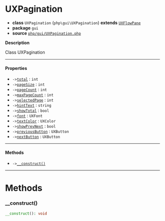 # UXPagination

- **class** `UXPagination` (`php\gui\UXPagination`) **extends** [`UXFlowPane`](https://github.com/jphp-compiler/jphp/blob/master/exts/jphp-gui-ext/api-docs/classes/php/gui/layout/UXFlowPane.md)
- **package** `gui`
- **source** [`php/gui/UXPagination.php`](./src/main/resources/JPHP-INF/sdk/php/gui/UXPagination.php)

**Description**

Class UXPagination

---

#### Properties

- `->`[`total`](#prop-total) : `int`
- `->`[`pageSize`](#prop-pagesize) : `int`
- `->`[`pageCount`](#prop-pagecount) : `int`
- `->`[`maxPageCount`](#prop-maxpagecount) : `int`
- `->`[`selectedPage`](#prop-selectedpage) : `int`
- `->`[`hintText`](#prop-hinttext) : `string`
- `->`[`showTotal`](#prop-showtotal) : `bool`
- `->`[`font`](#prop-font) : `UXFont`
- `->`[`textColor`](#prop-textcolor) : `UXColor`
- `->`[`showPrevNext`](#prop-showprevnext) : `bool`
- `->`[`previousButton`](#prop-previousbutton) : `UXButton`
- `->`[`nextButton`](#prop-nextbutton) : `UXButton`

---

#### Methods

- `->`[`__construct()`](#method-__construct)

---
# Methods

<a name="method-__construct"></a>

### __construct()
```php
__construct(): void
```